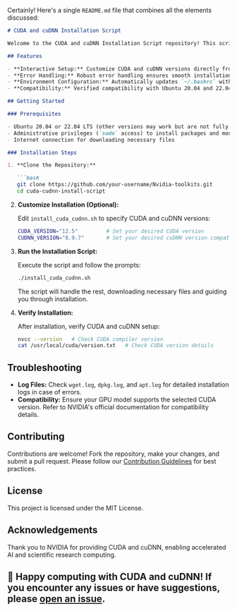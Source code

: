Certainly! Here's a single `README.md` file that combines all the elements discussed:

```markdown
# CUDA and cuDNN Installation Script

Welcome to the CUDA and cuDNN Installation Script repository! This script automates the setup of CUDA (Compute Unified Device Architecture) and cuDNN (CUDA Deep Neural Network Library) on Ubuntu systems, making GPU acceleration for deep learning and computational tasks easier.

## Features

- **Interactive Setup:** Customize CUDA and cuDNN versions directly from the script to match your project requirements.
- **Error Handling:** Robust error handling ensures smooth installation and provides detailed logs for troubleshooting.
- **Environment Configuration:** Automatically updates `~/.bashrc` with CUDA and cuDNN paths for seamless integration.
- **Compatibility:** Verified compatibility with Ubuntu 20.04 and 22.04 LTS, ensuring reliable performance.

## Getting Started

### Prerequisites

- Ubuntu 20.04 or 22.04 LTS (other versions may work but are not fully tested)
- Administrative privileges (`sudo` access) to install packages and modify system settings
- Internet connection for downloading necessary files

### Installation Steps

1. **Clone the Repository:**

   ```bash
   git clone https://github.com/your-username/Nvidia-toolkits.git
   cd cuda-cudnn-install-script
   ```

2. **Customize Installation (Optional):**

   Edit `install_cuda_cudnn.sh` to specify CUDA and cuDNN versions:

   ```bash
   CUDA_VERSION="12.5"         # Set your desired CUDA version
   CUDNN_VERSION="8.9.7"       # Set your desired cuDNN version compatible with CUDA
   ```

3. **Run the Installation Script:**

   Execute the script and follow the prompts:

   ```bash
   ./install_cuda_cudnn.sh
   ```

   The script will handle the rest, downloading necessary files and guiding you through installation.

4. **Verify Installation:**

   After installation, verify CUDA and cuDNN setup:

   ```bash
   nvcc --version   # Check CUDA compiler version
   cat /usr/local/cuda/version.txt   # Check CUDA version details
   ```

## Troubleshooting

- **Log Files:** Check `wget.log`, `dpkg.log`, and `apt.log` for detailed installation logs in case of errors.
- **Compatibility:** Ensure your GPU model supports the selected CUDA version. Refer to NVIDIA's official documentation for compatibility details.

## Contributing

Contributions are welcome! Fork the repository, make your changes, and submit a pull request. Please follow our [Contribution Guidelines](CONTRIBUTING.md) for best practices.

## License

This project is licensed under the MIT License.

## Acknowledgements

Thank you to NVIDIA for providing CUDA and cuDNN, enabling accelerated AI and scientific research computing.

## 🚀 Happy computing with CUDA and cuDNN! If you encounter any issues or have suggestions, please [open an issue](https://github.com/Facadedevil/Nvidia-toolkits/issues).
